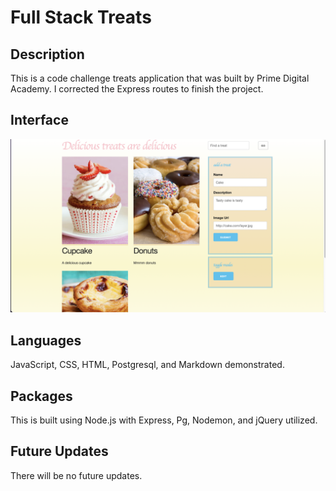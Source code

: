 # Full Stack Treats

## Description

This is a code challenge treats application that was built by Prime Digital Academy. I corrected the Express routes to finish the project.

## Interface

![wireframe](./server/public/images/wireframe.png)

## Languages

JavaScript, CSS, HTML, Postgresql, and Markdown demonstrated.

## Packages

This is built using Node.js with Express, Pg, Nodemon, and jQuery utilized.

## Future Updates

There will be no future updates.

